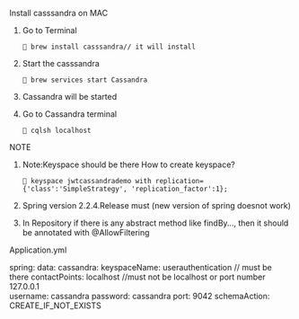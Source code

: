Install casssandra on MAC

1)	Go to Terminal

		 brew install casssandra// it will install
2)	Start the casssandra

		 brew services start Cassandra
3)	Cassandra will be started 
4)	Go to Cassandra terminal

		 cqlsh localhost


NOTE

1)	Note:Keyspace should be there
How to create keyspace?

		 keyspace jwtcassandrademo with replication={'class':'SimpleStrategy', 'replication_factor':1};

2)	Spring version 2.2.4.Release must (new version of spring doesnot work)
3)	In Repository if there is any abstract method like findBy…, then it should be annotated with @AllowFiltering
 

Application.yml

spring:
  data:
    cassandra:
      keyspaceName: userauthentication     // must be there
      contactPoints: localhost 	//must not be localhost or port number 127.0.0.1     
      username: cassandra
      password: cassandra
      port: 9042
      schemaAction: CREATE_IF_NOT_EXISTS
